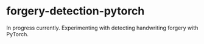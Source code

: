 # forgery-detection-pytorch

In progress currently. Experimenting with detecting handwriting forgery with PyTorch.
